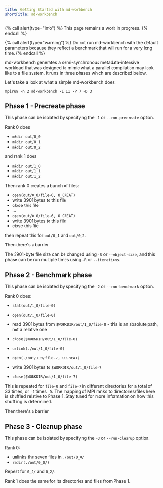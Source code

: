 ```yaml
---
title: Getting Started with md-workbench
shortTitle: md-workbench
---
```


{% call alert(type="info") %}
This page remains a work in progress.
{% endcall %}

{% call alert(type="warning") %}
Do not run md-workbench with the default parameters because they reflect a
benchmark that will run for a very long time.
{% endcall %}

md-workbench generates a semi-synchronous metadata-intensive workload that was
designed to mimic what a parallel compilation may look like to a file system.
It runs in three phases which are described below.

Let's take a look at what a simple md-workbench does:

    mpirun -n 2 md-workbench -I 11 -P 7 -D 3

## Phase 1 - Precreate phase

This phase can be isolated by specifying the `-1` or `--run-precreate` option.

Rank 0 does

- `mkdir out/0_0`
- `mkdir out/0_1`
- `mkdir out/0_2`

and rank 1 does

- `mkdir out/1_0`
- `mkdir out/1_1`
- `mkdir out/1_2`

Then rank 0 creates a bunch of files:

- `open(out/0_0/file-0, O_CREAT)`
- write 3901 bytes to this file
- close this file
- ...
- `open(out/0_0/file-6, O_CREAT)`
- write 3901 bytes to this file
- close this file

then repeat this for `out/0_1` and `out/0_2`.

Then there's a barrier.

The 3901-byte file size can be changed using `-S` or `--object-size`, and this
phase can be run multiple times using `-R` or `--iterations`.

## Phase 2 - Benchmark phase

This phase can be isolated by specifying the `-2` or `--run-benchmark` option.

Rank 0 does:

- `stat(out/1_0/file-0)`
- `open(out/1_0/file-0)`
- read 3901 bytes from `$WORKDIR/out/1_0/file-0` - this is an absolute path, not a relative one
- `close($WORKDIR/out/1_0/file-0)`
- `unlink(./out/1_0/file-0)`

- `open(./out/1_0/file-7, O_CREAT)`
- write 3901 bytes to `$WORKDIR/out/1_0/file-7`
- `close($WORKDIR/out/1_0/file-7)`

This is repeated for `file-0` and `file-7` in different directories for a total
of 33 times, or `-I` times `-D`.  The mapping of MPI ranks to directories/files
here is shuffled relative to Phase 1.  Stay tuned for more information on how
this shuffling is determined.

Then there's a barrier.

## Phase 3 - Cleanup phase

This phase can be isolated by specifying the `-3` or `--run-cleanup` option.

Rank 0:

- unlinks the seven files in `./out/0_0/`
- `rmdir(./out/0_0/)`

Repeat for `0_1/` and `0_2/`.

Rank 1 does the same for its directories and files from Phase 1.
